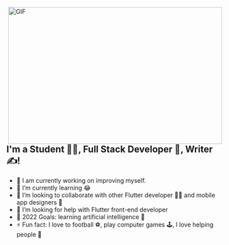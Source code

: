 <img align="right" alt="GIF" src="https://user-images.githubusercontent.com/102032847/160018930-68ffa7a1-1d38-45c5-805e-567382694de6.gif" width="500" height="320" />

## I'm a Student 👨‍🎓, Full Stack Developer 🚀, Writer ✍!
- 🔭 I am currently working on improving myself.
- 🌱 I’m currently learning 😂
- 👯 I’m looking to collaborate with other Flutter developer 👩‍💻 and mobile app designers 🎨
- 🤔 I’m looking for help with Flutter front-end developer
- 🥅 2022 Goals:  learning artificial intelligence 🤖
- ⚡ Fun fact: I love to football ⚽, play computer games 🕹️, I love helping people 🤼
